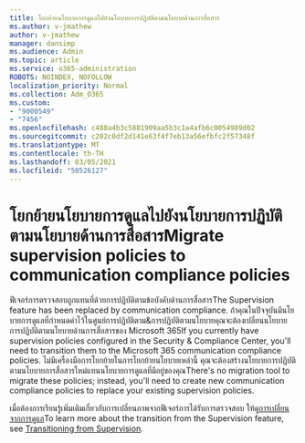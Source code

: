 ```yaml
---
title: โยกย้ายนโยบายการดูแลไปยังนโยบายการปฏิบัติตามนโยบายด้านการสื่อสาร
ms.author: v-jmathew
author: v-jmathew
manager: dansimp
ms.audience: Admin
ms.topic: article
ms.service: o365-administration
ROBOTS: NOINDEX, NOFOLLOW
localization_priority: Normal
ms.collection: Adm_O365
ms.custom:
- "9000549"
- "7456"
ms.openlocfilehash: c488a4b3c5881909aa5b3c1a4afb6c0054989d02
ms.sourcegitcommit: c202c0df2d141e63f4f7eb13a56efbfc2f57348f
ms.translationtype: MT
ms.contentlocale: th-TH
ms.lasthandoff: 03/05/2021
ms.locfileid: "50526127"
---
```

# <a name="migrate-supervision-policies-to-communication-compliance-policies"></a><span data-ttu-id="a05ef-102">โยกย้ายนโยบายการดูแลไปยังนโยบายการปฏิบัติตามนโยบายด้านการสื่อสาร</span><span class="sxs-lookup"><span data-stu-id="a05ef-102">Migrate supervision policies to communication compliance policies</span></span>

<span data-ttu-id="a05ef-103">ฟีเจอร์การตรวจสอบถูกแทนที่ด้วยการปฏิบัติตามข้อบังคับด้านการสื่อสาร</span><span class="sxs-lookup"><span data-stu-id="a05ef-103">The Supervision feature has been replaced by communication compliance.</span></span> <span data-ttu-id="a05ef-104">ถ้าคุณในปัจจุบันมีนโยบายการดูแลที่กําหนดค่าไว้ในศูนย์การปฏิบัติตาม&การปฏิบัติตามนโยบายคุณจะต้องเปลี่ยนนโยบายการปฏิบัติตามนโยบายด้านการสื่อสารของ Microsoft 365</span><span class="sxs-lookup"><span data-stu-id="a05ef-104">If you currently have supervision policies configured in the Security & Compliance Center, you'll need to transition them to the Microsoft 365 communication compliance policies.</span></span> <span data-ttu-id="a05ef-105">ไม่มีเครื่องมือการโยกย้ายในการโยกย้ายนโยบายเหล่านี้ คุณจะต้องสร้างนโยบายการปฏิบัติตามนโยบายการสื่อสารใหม่แทนนโยบายการดูแลที่มีอยู่ของคุณ</span><span class="sxs-lookup"><span data-stu-id="a05ef-105">There's no migration tool to migrate these policies; instead, you'll need to create new communication compliance policies to replace your existing supervision policies.</span></span>

<span data-ttu-id="a05ef-106">เมื่อต้องการเรียนรู้เพิ่มเติมเกี่ยวกับการเปลี่ยนภาพจากฟีเจอร์การได้รับการตรวจสอบ ให้ดู[การเปลี่ยนจากการดูแล](https://go.microsoft.com/fwlink/?linkid=2128750)</span><span class="sxs-lookup"><span data-stu-id="a05ef-106">To learn more about the transition from the Supervision feature, see [Transitioning from Supervision](https://go.microsoft.com/fwlink/?linkid=2128750).</span></span>
